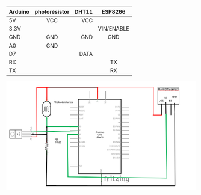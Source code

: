 | Arduino       |     photorésistor     |     DHT11      |  ESP8266 |
| :------------ | :-------------:       | -------------: | :------: |
| 5V            |     VCC               |     VCC        |          |
| 3.3V          |                       |                |VIN/ENABLE|
|GND            |      GND              | GND            |     GND  | 
| A0            |      GND              |                |          |
| D7            |                       |    DATA        |          |
| RX            |                       |                |   TX     |
| TX            |                       |                |   RX     |

![Image cablage](./images/cablage.PNG)
